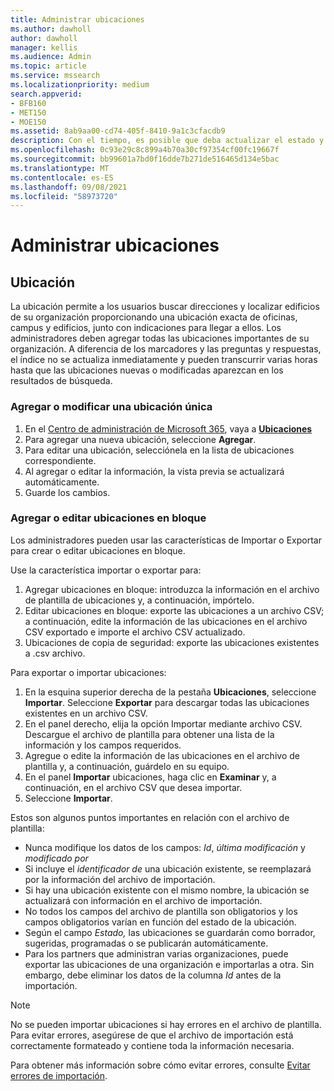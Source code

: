 ```yaml
---
title: Administrar ubicaciones
ms.author: dawholl
author: dawholl
manager: kellis
ms.audience: Admin
ms.topic: article
ms.service: mssearch
ms.localizationpriority: medium
search.appverid:
- BFB160
- MET150
- MOE150
ms.assetid: 8ab9aa00-cd74-405f-8410-9a1c3cfacdb9
description: Con el tiempo, es posible que deba actualizar el estado y el contenido de una ubicación para que siga siendo relevante.
ms.openlocfilehash: 0c93e29c8c899a4b70a30cf97354cf00fc19667f
ms.sourcegitcommit: bb99601a7bd0f16dde7b271de516465d134e5bac
ms.translationtype: MT
ms.contentlocale: es-ES
ms.lasthandoff: 09/08/2021
ms.locfileid: "58973720"
---
```

# <a name="manage-locations"></a>Administrar ubicaciones

## <a name="location"></a>Ubicación

La ubicación permite a los usuarios buscar direcciones y localizar edificios de su organización proporcionando una ubicación exacta de oficinas, campus y edificios, junto con indicaciones para llegar a ellos. Los administradores deben agregar todas las ubicaciones importantes de su organización. A diferencia de los marcadores y las preguntas y respuestas, el índice no se actualiza inmediatamente y pueden transcurrir varias horas hasta que las ubicaciones nuevas o modificadas aparezcan en los resultados de búsqueda.

### <a name="add-or-edit-a-single-location"></a>Agregar o modificar una ubicación única

1. En el [Centro de administración de Microsoft 365](https://admin.microsoft.com), vaya a [**Ubicaciones**](https://admin.microsoft.com/Adminportal/Home#/MicrosoftSearch/locations)
1. Para agregar una nueva ubicación, seleccione **Agregar**.
1. Para editar una ubicación, selecciónela en la lista de ubicaciones correspondiente.
1. Al agregar o editar la información, la vista previa se actualizará automáticamente.
1. Guarde los cambios.

### <a name="bulk-add-or-edit-locations"></a>Agregar o editar ubicaciones en bloque

Los administradores pueden usar las características de Importar o Exportar para crear o editar ubicaciones en bloque.

Use la característica importar o exportar para:

1. Agregar ubicaciones en bloque: introduzca la información en el archivo de plantilla de ubicaciones y, a continuación, impórtelo.
1. Editar ubicaciones en bloque: exporte las ubicaciones a un archivo CSV; a continuación, edite la información de las ubicaciones en el archivo CSV exportado e importe el archivo CSV actualizado.
1. Ubicaciones de copia de seguridad: exporte las ubicaciones existentes a .csv archivo.

Para exportar o importar ubicaciones:

1. En la esquina superior derecha de la pestaña **Ubicaciones**, seleccione **Importar**.
Seleccione **Exportar** para descargar todas las ubicaciones existentes en un archivo CSV.
1. En el panel derecho, elija la opción Importar mediante archivo CSV.
Descargue el archivo de plantilla para obtener una lista de la información y los campos requeridos.
1. Agregue o edite la información de las ubicaciones en el archivo de plantilla y, a continuación, guárdelo en su equipo.
1. En el panel **Importar** ubicaciones, haga clic en **Examinar** y, a continuación, en el archivo CSV que desea importar.
1. Seleccione **Importar**.

Estos son algunos puntos importantes en relación con el archivo de plantilla:

- Nunca modifique los datos de los campos: *Id*, *última modificación* y *modificado por*
- Si incluye el *identificador de* una ubicación existente, se reemplazará por la información del archivo de importación.
- Si hay una ubicación existente con el mismo nombre, la ubicación se actualizará con información en el archivo de importación.
- No todos los campos del archivo de plantilla son obligatorios y los campos obligatorios varían en función del estado de la ubicación.
- Según el campo *Estado,* las ubicaciones se guardarán como borrador, sugeridas, programadas o se publicarán automáticamente.
- Para los partners que administran varias organizaciones, puede exportar las ubicaciones de una organización e importarlas a otra. Sin embargo, debe eliminar los datos de la columna *Id* antes de la importación.

> [!NOTE]
> No se pueden importar ubicaciones si hay errores en el archivo de plantilla. Para evitar errores, asegúrese de que el archivo de importación está correctamente formateado y contiene toda la información necesaria.

Para obtener más información sobre cómo evitar errores, consulte [Evitar errores de importación](manage-bookmarks.md#prevent-import-errors).
